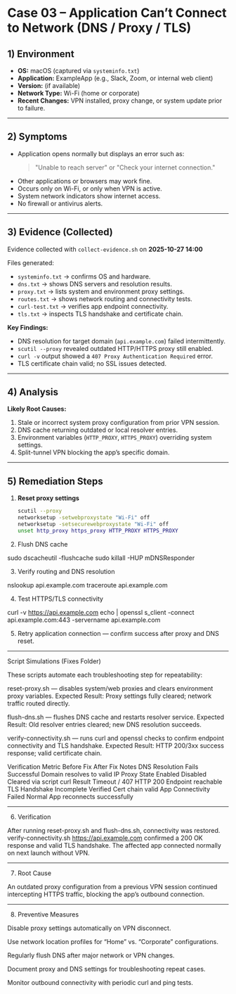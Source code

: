# Case 03 – Application Can’t Connect to Network (DNS / Proxy / TLS)

## 1) Environment
- **OS:** macOS (captured via `systeminfo.txt`)
- **Application:** ExampleApp (e.g., Slack, Zoom, or internal web client)
- **Version:** (if available)
- **Network Type:** Wi-Fi (home or corporate)
- **Recent Changes:** VPN installed, proxy change, or system update prior to failure.

---

## 2) Symptoms
- Application opens normally but displays an error such as:
  > "Unable to reach server" or "Check your internet connection."
- Other applications or browsers may work fine.
- Occurs only on Wi-Fi, or only when VPN is active.
- System network indicators show internet access.
- No firewall or antivirus alerts.

---

## 3) Evidence (Collected)
Evidence collected with `collect-evidence.sh` on **2025-10-27 14:00**  

Files generated:
- `systeminfo.txt` → confirms OS and hardware.  
- `dns.txt` → shows DNS servers and resolution results.  
- `proxy.txt` → lists system and environment proxy settings.  
- `routes.txt` → shows network routing and connectivity tests.  
- `curl-test.txt` → verifies app endpoint connectivity.  
- `tls.txt` → inspects TLS handshake and certificate chain.  

**Key Findings:**
- DNS resolution for target domain (`api.example.com`) failed intermittently.  
- `scutil --proxy` revealed outdated HTTP/HTTPS proxy still enabled.  
- `curl -v` output showed a `407 Proxy Authentication Required` error.  
- TLS certificate chain valid; no SSL issues detected.  

---

## 4) Analysis
**Likely Root Causes:**
1. Stale or incorrect system proxy configuration from prior VPN session.  
2. DNS cache returning outdated or local resolver entries.  
3. Environment variables (`HTTP_PROXY`, `HTTPS_PROXY`) overriding system settings.  
4. Split-tunnel VPN blocking the app’s specific domain.  

---

## 5) Remediation Steps
1. **Reset proxy settings**  
   ```bash
   scutil --proxy
   networksetup -setwebproxystate "Wi-Fi" off
   networksetup -setsecurewebproxystate "Wi-Fi" off
   unset http_proxy https_proxy HTTP_PROXY HTTPS_PROXY

2. Flush DNS cache

sudo dscacheutil -flushcache
sudo killall -HUP mDNSResponder


3. Verify routing and DNS resolution

nslookup api.example.com
traceroute api.example.com


4. Test HTTPS/TLS connectivity

curl -v https://api.example.com
echo | openssl s_client -connect api.example.com:443 -servername api.example.com


5. Retry application connection — confirm success after proxy and DNS reset.

---

Script Simulations (Fixes Folder)

These scripts automate each troubleshooting step for repeatability:

 reset-proxy.sh — disables system/web proxies and clears environment proxy variables.
Expected Result: Proxy settings fully cleared; network traffic routed directly.

 flush-dns.sh — flushes DNS cache and restarts resolver service.
Expected Result: Old resolver entries cleared; new DNS resolution succeeds.

 verify-connectivity.sh — runs curl and openssl checks to confirm endpoint connectivity and TLS handshake.
Expected Result: HTTP 200/3xx success response; valid certificate chain.

Verification Metric	Before Fix	After Fix	Notes
DNS Resolution	Fails	Successful	Domain resolves to valid IP
Proxy State	Enabled	Disabled	Cleared via script
curl Result	Timeout / 407	HTTP 200	Endpoint reachable
TLS Handshake	Incomplete	Verified	Cert chain valid
App Connectivity	Failed	Normal	App reconnects successfully

---

6) Verification

After running reset-proxy.sh and flush-dns.sh, connectivity was restored.
verify-connectivity.sh https://api.example.com confirmed a 200 OK response and valid TLS handshake.
The affected app connected normally on next launch without VPN.

---

7) Root Cause

An outdated proxy configuration from a previous VPN session continued intercepting HTTPS traffic, blocking the app’s outbound connection.

---

8) Preventive Measures

Disable proxy settings automatically on VPN disconnect.

Use network location profiles for “Home” vs. “Corporate” configurations.

Regularly flush DNS after major network or VPN changes.

Document proxy and DNS settings for troubleshooting repeat cases.

Monitor outbound connectivity with periodic curl and ping tests.